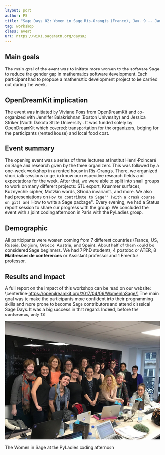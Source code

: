 ```yaml
---
layout: post
author: PS
title: "Sage Days 82: Women in Sage Ris-Orangis (France), Jan. 9 -- Jan. 13, 2017"
tag: workshop
class: event
url: https://wiki.sagemath.org/days82
---
```


## Main goals

 The main goal of the event was to initiate more women to the software Sage to reduce the gender gap in mathematics software
development. Each participant had to propose a mathematic development project to be carried out during the week.

## OpenDreamKit implication

 The event was initiated by Viviane Pons from OpenDreamKit and co-organized with Jennifer Balakrishnan (Boston University) and Jessica Striker (North Dakota State University). It was funded solely by OpenDreamKit which covered: transportation for the organizers, lodging for the participants (rented house) and local food cost.

## Event summary

 The opening event was a series of three lectures at Institut Henri-Poincaré on Sage and research given by the three organizers. This was followed by a one-week workshop in a rented house in Ris-Orangis. There, we organized short talk sessions to get to know our respective research fields and expectations for the week. After that, we were able to split into small groups to work on many different projects: STL export, Krummer surfaces, Kuznyechik cipher, Motzkin words, Shioda invariants, and more. We also had presentations on ``How to contribute to Sage'' (with a crash course on git) and ``How to write a Sage package''. Every evening, we had a Status report session to share our progress with the group. We concluded the event with a joint coding afternoon in Paris with the PyLadies group.

## Demographic

 All participants were women coming from 7 different countries (France, US, Russia, Belgium, Greece, Austria, and Spain). About half of them could be considered Sage beginners. We had 7 PhD students, 4 postdoc or ATER, 8 **Maîtresses de conférences** or Assistant professor and 1 Emeritus professor.

## Results and impact

 A full report on the impact of this
workshop can be read on our website:
\centerline{https://opendreamkit.org/2017/04/06/WomenInSage/}
The main goal was to make the participants more confident into their programming skills and more prone to become Sage contributors and attend classical Sage Days. It was a big success in that regard. Indeed, before the conference, only 18

![](/public/images/events/pyladies-WIS.jpg)

The Women in Sage at the PyLadies coding afternoon





